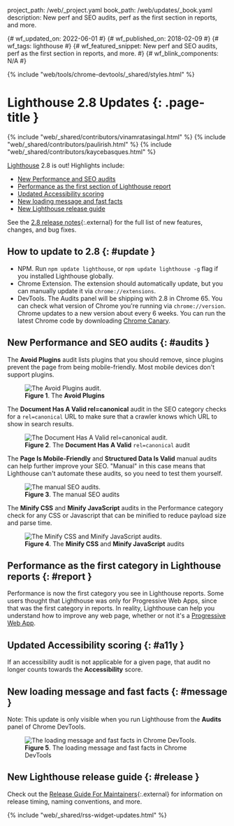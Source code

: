 project_path: /web/_project.yaml
book_path: /web/updates/_book.yaml
description: New perf and SEO audits, perf as the first section in reports, and more.

{# wf_updated_on: 2022-06-01 #}
{# wf_published_on: 2018-02-09 #}
{# wf_tags: lighthouse #}
{# wf_featured_snippet: New perf and SEO audits, perf as the first section in reports, and more. #}
{# wf_blink_components: N/A #}

{% include "web/tools/chrome-devtools/_shared/styles.html" %}

# Lighthouse 2.8 Updates {: .page-title }

{% include "web/_shared/contributors/vinamratasingal.html" %}
{% include "web/_shared/contributors/paulirish.html" %}
{% include "web/_shared/contributors/kaycebasques.html" %}

[Lighthouse](https://developer.chrome.com/docs/lighthouse/overview/) 2.8 is out! Highlights include:

* [New Performance and SEO audits](#audits)
* [Performance as the first section of Lighthouse report](#report)
* [Updated Accessibility scoring](#a11y)
* [New loading message and fast facts](#message)
* [New Lighthouse release guide](#release)

See the [2.8 release notes][RN]{:.external} for the full list of new features, changes, and bug
fixes.

[RN]: https://github.com/GoogleChrome/lighthouse/releases/tag/v2.8.0

## How to update to 2.8 {: #update }

* NPM. Run `npm update lighthouse`, or `npm update lighthouse -g` flag if you installed
  Lighthouse globally.
* Chrome Extension. The extension should automatically update, but you can manually update it
  via `chrome://extensions`.
* DevTools. The Audits panel will be shipping with 2.8 in Chrome 65. You can check what version
  of Chrome you're running via `chrome://version`. Chrome updates to a new version about every
  6 weeks. You can run the latest Chrome code by downloading [Chrome Canary][Canary].

[Canary]: https://www.google.com/chrome/browser/canary.html

## New Performance and SEO audits {: #audits }

The **Avoid Plugins** audit lists plugins that you should remove, since plugins prevent the
page from being mobile-friendly. Most mobile devices don't support plugins.

<figure>
  <img src="/web/updates/images/2018/02/plugins.png"
       alt="The Avoid Plugins audit."/>
  <figcaption>
    <b>Figure 1</b>. The <b>Avoid Plugins</b audit
  </figcaption>
</figure>

The **Document Has A Valid rel=canonical** audit in the SEO category checks for a
`rel=canonical` URL to make sure that a crawler knows which URL to show in search results.

<figure>
  <img src="/web/updates/images/2018/02/canonical.png"
       alt="The Document Has A Valid rel=canonical audit."/>
  <figcaption>
    <b>Figure 2</b>. The <b>Document Has A Valid</b> <code>rel=canonical</code> audit
  </figcaption>
</figure>

The **Page Is Mobile-Friendly** and **Structured Data Is Valid** manual audits can help further
improve your SEO. "Manual" in this case means that Lighthouse can't automate these audits, so
you need to test them yourself.

<figure>
  <img src="/web/updates/images/2018/02/manual.png"
       alt="The manual SEO audits."/>
  <figcaption>
    <b>Figure 3</b>. The manual SEO audits
  </figcaption>
</figure>

The **Minify CSS** and **Minify JavaScript** audits in the Performance category check for any
CSS or Javascript that can be minified to reduce payload size and parse time.

<figure>
  <img src="/web/updates/images/2018/02/minify.png"
       alt="The Minify CSS and Minify JavaScript audits."/>
  <figcaption>
    <b>Figure 4</b>. The <b>Minify CSS</b> and <b>Minify JavaScript</b> audits
  </figcaption>
</figure>

## Performance as the first category in Lighthouse reports {: #report }

Performance is now the first category you see in Lighthouse reports. Some users thought that
Lighthouse was only for Progressive Web Apps, since that was the first category in reports. In
reality, Lighthouse can help you understand how to improve any web page, whether or not it's
a [Progressive Web App][PWA].

[PWA]: /web/progressive-web-apps/

## Updated Accessibility scoring {: #a11y }

If an accessibility audit is not applicable for a given page, that audit no longer counts
towards the **Accessibility** score.

## New loading message and fast facts {: #message }

Note: This update is only visible when you run Lighthouse from the **Audits** panel of Chrome
DevTools.

<figure>
  <img src="/web/updates/images/2018/02/LOAD.gif"
       alt="The loading message and fast facts in Chrome DevTools."/>
  <figcaption>
    <b>Figure 5</b>. The loading message and fast facts in Chrome DevTools
  </figcaption>
</figure>

## New Lighthouse release guide {: #release }

Check out the [Release Guide For Maintainers][release]{:.external} for information on
release timing, naming conventions, and more.

[release]: https://github.com/GoogleChrome/lighthouse/blob/master/docs/releasing.md

{% include "web/_shared/rss-widget-updates.html" %}
